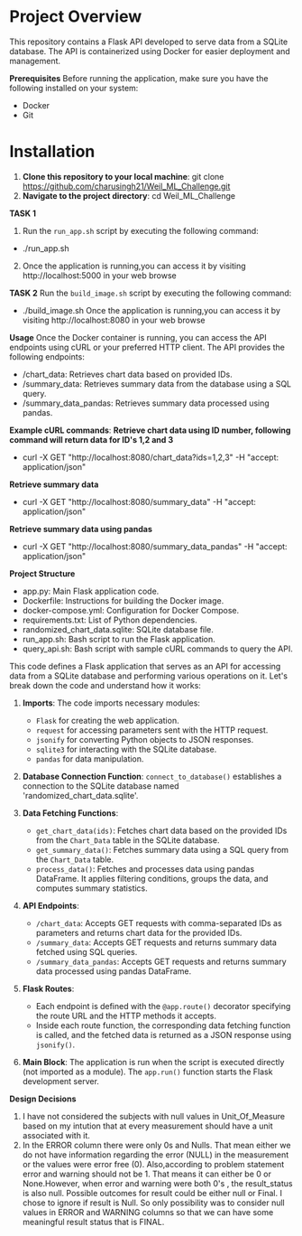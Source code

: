 # Project Overview
This repository contains a Flask API developed to serve data from a SQLite database. The API is containerized using Docker for easier deployment and management.

**Prerequisites**
Before running the application, make sure you have the following installed on your system:

- Docker
- Git

# Installation 

1. **Clone this repository to your local machine**:
git clone https://github.com/charusingh21/Weil_ML_Challenge.git
2. **Navigate to the project directory**:
cd Weil_ML_Challenge

**TASK 1** 
1. Run the `run_app.sh` script by executing the following command:
- ./run_app.sh
2. Once the application is running,you can access it by visiting http://localhost:5000 in your web browse

**TASK 2**
Run the `build_image.sh` script by executing the following command:
- ./build_image.sh
Once the application is running,you can access it by visiting http://localhost:8080 in your web browse

**Usage**
Once the Docker container is running, you can access the API endpoints using cURL or your preferred HTTP client.
The API provides the following endpoints:
- /chart_data: Retrieves chart data based on provided IDs.
- /summary_data: Retrieves summary data from the database using a SQL query.
- /summary_data_pandas: Retrieves summary data processed using pandas.

**Example cURL commands**:
**Retrieve chart data using ID number, following command will return data for ID's 1,2 and 3**
- curl -X GET "http://localhost:8080/chart_data?ids=1,2,3" -H "accept: application/json"

 **Retrieve summary data**
- curl -X GET "http://localhost:8080/summary_data" -H "accept: application/json"

**Retrieve summary data using pandas**
- curl -X GET "http://localhost:8080/summary_data_pandas" -H "accept: application/json"

**Project Structure**
- app.py: Main Flask application code.
- Dockerfile: Instructions for building the Docker image.
- docker-compose.yml: Configuration for Docker Compose.
- requirements.txt: List of Python dependencies.
- randomized_chart_data.sqlite: SQLite database file.
- run_app.sh: Bash script to run the Flask application.
- query_api.sh: Bash script with sample cURL commands to query the API.


This code defines a Flask application that serves as an API for accessing data from a SQLite database and performing various operations on it. Let's break down the code and understand how it works:

1. **Imports**: The code imports necessary modules:
   - `Flask` for creating the web application.
   - `request` for accessing parameters sent with the HTTP request.
   - `jsonify` for converting Python objects to JSON responses.
   - `sqlite3` for interacting with the SQLite database.
   - `pandas` for data manipulation.

2. **Database Connection Function**: `connect_to_database()` establishes a connection to the SQLite database named 'randomized_chart_data.sqlite'.

3. **Data Fetching Functions**:
   - `get_chart_data(ids)`: Fetches chart data based on the provided IDs from the `Chart_Data` table in the SQLite database.
   - `get_summary_data()`: Fetches summary data using a SQL query from the `Chart_Data` table.
   - `process_data()`: Fetches and processes data using pandas DataFrame. It applies filtering conditions, groups the data, and computes summary statistics.

4. **API Endpoints**:
   - `/chart_data`: Accepts GET requests with comma-separated IDs as parameters and returns chart data for the provided IDs.
   - `/summary_data`: Accepts GET requests and returns summary data fetched using SQL queries.
   - `/summary_data_pandas`: Accepts GET requests and returns summary data processed using pandas DataFrame.

5. **Flask Routes**:
   - Each endpoint is defined with the `@app.route()` decorator specifying the route URL and the HTTP methods it accepts.
   - Inside each route function, the corresponding data fetching function is called, and the fetched data is returned as a JSON response using `jsonify()`.

6. **Main Block**: The application is run when the script is executed directly (not imported as a module). The `app.run()` function starts the Flask development server.

**Design Decisions**
1. I have not considered the subjects with null values in Unit_Of_Measure based on my intution that at every measurement should have a unit associated with it.
2. In the ERROR column there were only 0s and Nulls. That mean either we do not have information regarding the error (NULL) in the measurement or the values were error free (0).  Also,according to problem statement error and warning should not be 1. That means it can either be 0 or None.However, when error and warning were both 0's , the result_status is also null. Possible outcomes for result could be either null or Final. I chose to ignore if result is Null. So only possibility was to
consider null values in ERROR and WARNING columns so that we can have some meaningful result status that is FINAL.

